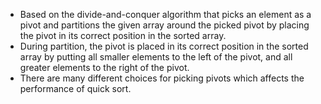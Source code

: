 - Based on the divide-and-conquer algorithm that picks an element as a pivot and partitions the given array around the picked pivot by placing the pivot in its correct position in the sorted array.
- During partition, the pivot is placed in its correct position in the sorted array by putting all smaller elements to the left of the pivot, and all greater elements to the right of the pivot.
- There are many different choices for picking pivots which affects the performance of quick sort.